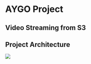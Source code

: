# AYGO Project

## Video Streaming from S3

## Project Architecture

<img src="https://lucid.app/publicSegments/view/467db3d8-c051-4039-8f2e-52984f29bada/image.png">
